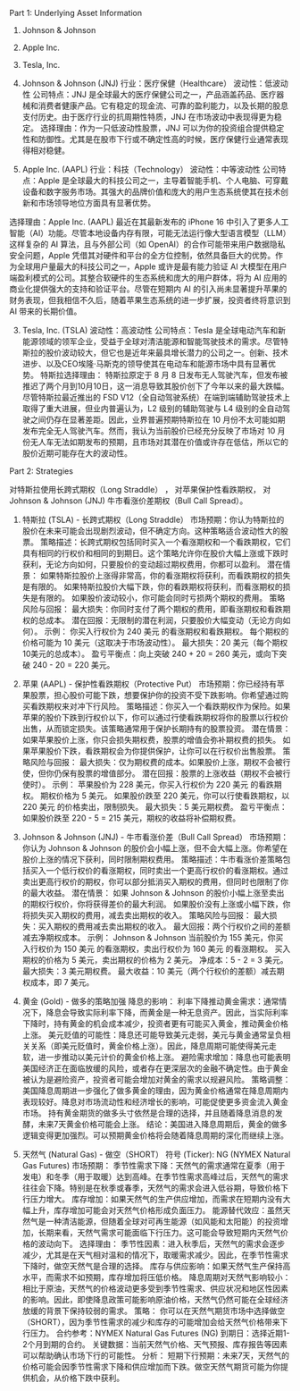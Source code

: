 Part 1: Underlying Asset Information

<!-- Explain the reasons for selecting these assets/commodities. Consider factors such as firm
performance, recent price trends, prospects, and other relevant criteria. -->
1. Johnson & Johnson
2. Apple Inc.
3. Tesla, Inc.

1. Johnson & Johnson (JNJ)
行业：医疗保健（Healthcare）
波动性：低波动性
公司特点：JNJ 是全球最大的医疗保健公司之一，产品涵盖药品、医疗器械和消费者健康产品。它有稳定的现金流、可靠的盈利能力，以及长期的股息支付历史。由于医疗行业的抗周期性特质，JNJ 在市场波动中表现得更为稳定。
选择理由：作为一只低波动性股票，JNJ 可以为你的投资组合提供稳定性和防御性。尤其是在股市下行或不确定性高的时候，医疗保健行业通常表现得相对稳健。

2. Apple Inc. (AAPL)
行业：科技（Technology）
波动性：中等波动性
公司特点：Apple 是全球最大的科技公司之一，主导着智能手机、个人电脑、可穿戴设备和数字服务市场。其强大的品牌价值和庞大的用户生态系统使其在技术创新和市场领导地位方面具有显著优势。

选择理由：Apple Inc. (AAPL) 最近在其最新发布的 iPhone 16 中引入了更多人工智能（AI）功能。尽管本地设备内存有限，可能无法运行像大型语言模型（LLM）这样复杂的 AI 算法，且与外部公司（如 OpenAI）的合作可能带来用户数据隐私安全问题，Apple 凭借其对硬件和平台的全方位控制，依然具备巨大的优势。作为全球用户量最大的科技公司之一，Apple 或许是最有能力验证 AI 大模型在用户端盈利模式的公司。其整合软硬件的生态系统和庞大的用户群体，将为 AI 应用的商业化提供强大的支持和验证平台。尽管在短期内 AI 的引入尚未显著提升苹果的财务表现，但我相信不久后，随着苹果生态系统的进一步扩展，投资者终将意识到 AI 带来的长期价值。

3. Tesla, Inc. (TSLA)
波动性：高波动性
公司特点：Tesla 是全球电动汽车和新能源领域的领军企业，受益于全球对清洁能源和智能驾驶技术的需求。尽管特斯拉的股价波动较大，但它也是近年来最具增长潜力的公司之一。创新、技术进步、以及CEO埃隆·马斯克的领导使其在电动车和能源市场中具有显著优势。
特斯拉选择理由：
特斯拉原定于 8 月 8 日发布无人驾驶汽车，但发布被推迟了两个月到10月10日，这一消息导致其股价创下了今年以来的最大跌幅。尽管特斯拉最近推出的 FSD V12（全自动驾驶系统）在端到端辅助驾驶技术上取得了重大进展，但业内普遍认为，L2 级别的辅助驾驶与 L4 级别的全自动驾驶之间仍存在显著差距。因此，业界普遍预期特斯拉在 10 月份不太可能如期发布完全无人驾驶汽车。然而，我认为当前股价已经充分反映了市场对 10 月份无人车无法如期发布的预期，且市场对其潜在价值或许存在低估，所以它的股价近期可能存在大的波动性。


Part 2: Strategies
<!-- You are required to choose an appropriate option trading strategy to manage risk for each
of the assets in SET A over a minimum period of four weeks (04). Use one share per
contract to implement your chosen option strategies.
Provide analyses explaining why you chose the specific trading strategy for each asset and
all strategy-related information. It might include general information about the options
used for your strategies, such as descriptions, recent prices, exercise prices, expiration
dates, outcomes, etc. Additionally, provide information and screenshots of the options and
stocks associated with the assets and strategies. Screenshots can be included in the
appendices of your report. -->

对特斯拉使用长跨式期权（Long Straddle） ，
对苹果保护性看跌期权，
对Johnson & Johnson (JNJ) 牛市看涨价差期权（Bull Call Spread）。


1. 特斯拉 (TSLA) - 长跨式期权（Long Straddle）
市场预期：你认为特斯拉的股价在未来可能会出现剧烈波动，但不确定方向。这种策略适合波动性大的股票。
策略描述：长跨式期权包括同时买入一个看涨期权和一个看跌期权，它们具有相同的行权价和相同的到期日。这个策略允许你在股价大幅上涨或下跌时获利，无论方向如何，只要股价的变动超过期权费用，你都可以盈利。
潜在情景：
如果特斯拉股价上涨得非常高，你的看涨期权将获利，而看跌期权的损失是有限的。
如果特斯拉股价大幅下跌，你的看跌期权将获利，而看涨期权的损失是有限的。
如果股价波动较小，你可能会同时亏损两个期权的费用。
策略风险与回报：
最大损失：你同时支付了两个期权的费用，即看涨期权和看跌期权的总成本。
潜在回报：无限制的潜在利润，只要股价大幅变动（无论方向如何）。
示例：
你买入行权价为 240 美元 的看涨期权和看跌期权。
每个期权的价格可能为 10 美元（这取决于市场波动性）。
最大损失：20 美元（每个期权10美元的总成本）。
盈亏平衡点：向上突破 240 + 20 = 260 美元，或向下突破 240 - 20 = 220 美元。

2. 苹果 (AAPL) - 保护性看跌期权（Protective Put）
市场预期：你已经持有苹果股票，担心股价可能下跌，想要保护你的投资不受下跌影响。你希望通过购买看跌期权来对冲下行风险。
策略描述：你买入一个看跌期权作为保险。如果苹果的股价下跌到行权价以下，你可以通过行使看跌期权将你的股票以行权价出售，从而锁定损失。该策略通常用于保护长期持有的股票投资。
潜在情景：
如果苹果股价上涨，你只会损失期权费，股票的增值会弥补期权费的损失。
如果苹果股价下跌，看跌期权会为你提供保护，让你可以在行权价出售股票。
策略风险与回报：
最大损失：仅为期权费的成本。如果股价上涨，期权不会被行使，但你仍保有股票的增值部分。
潜在回报：股票的上涨收益（期权不会被行使时）。
示例：
苹果股价为 228 美元，你买入行权价为 220 美元 的看跌期权。
期权价格为 5 美元。
如果股价跌至 220 美元，你可以行使看跌期权，以 220 美元 的价格卖出，限制损失。
最大损失：5 美元期权费。
盈亏平衡点：如果股价跌至 220 - 5 = 215 美元，期权的收益将补偿期权费。

3. Johnson & Johnson (JNJ) - 牛市看涨价差（Bull Call Spread）
市场预期：你认为 Johnson & Johnson 的股价会小幅上涨，但不会大幅上涨。你希望在股价上涨的情况下获利，同时限制期权费用。
策略描述：牛市看涨价差策略包括买入一个低行权价的看涨期权，同时卖出一个更高行权价的看涨期权。通过卖出更高行权价的期权，你可以部分抵消买入期权的费用，但同时也限制了你的最大收益。
潜在情景：
如果 Johnson & Johnson 的股价小幅上涨至卖出的期权行权价，你将获得差价的最大利润。
如果股价没有上涨或小幅下跌，你将损失买入期权的费用，减去卖出期权的收入。
策略风险与回报：
最大损失：买入期权的费用减去卖出期权的收入。
最大回报：两个行权价之间的差额减去净期权成本。
示例：
Johnson & Johnson 当前股价为 155 美元，你买入行权价为 150 美元 的看涨期权，卖出行权价为 160 美元 的看涨期权。
买入期权的价格为 5 美元，卖出期权的价格为 2 美元。
净成本：5 - 2 = 3 美元。
最大损失：3 美元期权费。
最大收益：10 美元（两个行权价的差额）减去期权成本，即 7 美元。


1. 黄金 (Gold) - 做多的策略加强
降息的影响：
利率下降推动黄金需求：通常情况下，降息会导致实际利率下降，而黄金是一种无息资产。因此，当实际利率下降时，持有黄金的机会成本减少，投资者更有可能买入黄金，推动黄金价格上涨。
美元贬值的可能性：降息还可能导致美元走弱，美元与黄金通常呈负相关关系（即美元贬值时，黄金价格上涨）。因此，降息周期可能使得美元走软，进一步推动以美元计价的黄金价格上涨。
避险需求增加：降息也可能表明美国经济正在面临放缓的风险，或者存在更深层次的金融不确定性。由于黄金被认为是避险资产，投资者可能会增加对黄金的需求以规避风险。
策略调整：
美国降息周期进一步强化了做多黄金的理由，因为黄金价格通常在降息周期内表现较好。降息对市场流动性和经济增长的影响，可能促使更多资金流入黄金市场。
持有黄金期货的做多头寸依然是合理的选择，并且随着降息消息的发酵，未来7天黄金价格可能会上涨。
结论：美国进入降息周期后，黄金的做多逻辑变得更加强烈。可以预期黄金价格将会随着降息周期的深化而继续上涨。

2. 天然气 (Natural Gas) - 做空（SHORT）
符号 (Ticker): NG (NYMEX Natural Gas Futures)
市场预期：
季节性需求下降：天然气的需求通常在夏季（用于发电）和冬季（用于取暖）达到高峰。在季节性需求高峰过后，天然气的需求往往会下降。特别是在秋季或春季，天然气的需求会进入低谷期，导致价格下行压力增大。
库存增加：如果天然气的生产供应增加，而需求在短期内没有大幅上升，库存增加可能会对天然气价格形成负面压力。
能源替代效应：虽然天然气是一种清洁能源，但随着全球对可再生能源（如风能和太阳能）的投资增加，长期来看，天然气需求可能面临下行压力。这可能会导致短期内天然气价格的波动向下。
选择理由：
季节性因素：进入秋季后，天然气的需求会逐步减少，尤其是在天气相对温和的情况下，取暖需求减少。因此，在季节性需求下降时，做空天然气是合理的选择。
库存与供应影响：如果天然气生产保持高水平，而需求不如预期，库存增加将压低价格。
降息周期对天然气影响较小：相比于原油，天然气的价格波动更多受到季节性需求、供应状况和地区性因素的影响。因此，即使降息政策可能影响原油价格，天然气仍然可能在全球经济放缓的背景下保持较弱的需求。
策略：
你可以在天然气期货市场中选择做空（SHORT），因为季节性需求的减少和库存的可能增加会给天然气价格带来下行压力。
合约参考：NYMEX Natural Gas Futures (NG)
到期日：选择近期1-2个月到期的合约。
关键数据：当前天然气价格、天气预报、库存报告等因素可以帮助确认市场下行的可能性。
分析：
短期下行预期：未来7天，天然气的价格可能会因季节性需求下降和供应增加而下跌。做空天然气期货可能为你提供机会，从价格下跌中获利。